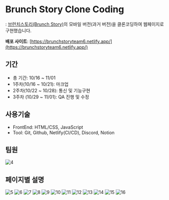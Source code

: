 # Brunch Story Clone Coding
: [브런치스토리(Brunch Story)](https://brunch.co.kr/)의 모바일 버전(과거 버전)을 클론코딩하여 웹페이지로 구현했습니다. <br>

**배포 사이트**:  [https://brunchstoryteam6.netlify.app/](https://brunchstoryteam6.netlify.app/)

## 기간
- 총 기간: 10/16 ~ 11/01
- 1주차(10/16 ~ 10/21): 마크업
- 2주차(10/22 ~ 10/28): 통신 및 기능구현
- 3주차 (10/29 ~ 11/01): QA 진행 및 수정

## 사용기술
- FrontEnd: HTML/CSS, JavaScript
- Tool: Git, Github, Netlify(CI/CD), Discord, Notion

## 팀원
![4](https://github.com/user-attachments/assets/25469516-3025-48cb-8bb6-e00b52ef9e21)

## 페이지별 설명
![5](https://github.com/user-attachments/assets/fd0c0397-8ce0-453b-ba3f-d0689783c1b4)
![6](https://github.com/user-attachments/assets/01bf141c-38c1-4ebc-9275-d0e94da197d5)
![7](https://github.com/user-attachments/assets/59df31d3-0c9a-42a8-9d2c-9c736b8c446d)
![8](https://github.com/user-attachments/assets/19edea44-6d64-4c59-9ac8-5cf79fe6ad34)
![9](https://github.com/user-attachments/assets/c92884b1-af5c-4bdb-b4c0-ca70517a337e)
![10](https://github.com/user-attachments/assets/65d01af3-aac8-458a-925f-7cc1913f4ab2)
![11](https://github.com/user-attachments/assets/f58a81e8-9035-49c7-b2e8-8e724f1a9ced)
![12](https://github.com/user-attachments/assets/92bbf679-47a9-42f8-ac66-75f6cf0110a1)
![13](https://github.com/user-attachments/assets/6c83a0f6-639e-46c2-bbec-8fc598a0947b)
![14](https://github.com/user-attachments/assets/e3db6957-12d7-4968-ac0b-65c4a5271157)
![15](https://github.com/user-attachments/assets/ad620c2a-0a20-4fbf-b8b0-ba662c8010b2)
![16](https://github.com/user-attachments/assets/9948ea86-2fd5-4af0-a603-2a1cb60eee57)

